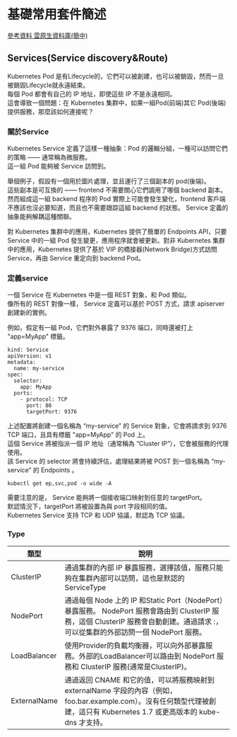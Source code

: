 # 基礎常用套件簡述    

[參考資料 雲原生資料庫(簡中)](https://lib.jimmysong.io/kubernetes-handbook/service-discovery/service/)

## Services(Service discovery&Route)  

Kubernetes Pod 是有Lifecycle的，它們可以被創建，也可以被銷毀，然而一旦被銷毀Lifecycle就永遠結束。  
每個 Pod 都會有自己的 IP 地址，即使這些 IP 不是永遠相同。  
這會導致一個問題：在 Kubernetes 集群中，如果一組Pod(前端)其它 Pod(後端)提供服務，那麼該如何連接呢？  


### 關於Service  
 
Kubernetes Service 定義了這樣一種抽象：Pod 的邏輯分組，一種可以訪問它們的策略 —— 通常稱為微服務。  
這一組 Pod 能夠被 Service 訪問到。  

舉個例子，假設有一個用於圖片處理，並且運行了三個副本的 pod(後端)。  
這些副本是可互換的 —— frontend 不需要關心它們調用了哪個 backend 副本。然而組成這一組 backend 程序的 Pod 實際上可能會發生變化，frontend 客戶端不應該也沒必要知道，而且也不需要跟踪這組 backend 的狀態。 Service 定義的抽象能夠解耦這種關聯。

對 Kubernetes 集群中的應用，Kubernetes 提供了簡單的 Endpoints API，只要 Service 中的一組 Pod 發生變更，應用程序就會被更新。對非 Kubernetes 集群中的應用，Kubernetes 提供了基於 VIP 的橋接器(Network Bridge)方式訪問 Service，再由 Service 重定向到 backend Pod。

### 定義service    

一個 Service 在 Kubernetes 中是一個 REST 對象，和 Pod 類似。  
像所有的 REST 對像一樣， Service 定義可以基於 POST 方式，請求 apiserver 創建新的實例。  

例如，假定有一組 Pod，它們對外暴露了 9376 端口，同時還被打上 "app=MyApp" 標籤。  

```
kind: Service
apiVersion: v1
metadata:
  name: my-service
spec:
  selector:
    app: MyApp
  ports:
    - protocol: TCP
      port: 80
      targetPort: 9376
```
上述配置將創建一個名稱為 “my-service” 的 Service 對象，它會將請求到 9376 TCP 端口，且具有標籤 "app=MyApp" 的 Pod 上。  
這個 Service 將被指派一個 IP 地址（通常稱為 “Cluster IP”），它會被服務的代理使用。  
該 Service 的 selector 將會持續評估，處理結果將被 POST 到一個名稱為 “my-service” 的 Endpoints 。

```
kubectl get ep,svc,pod -o wide -A
```

需要注意的是， Service 能夠將一個接收端口映射到任意的 targetPort。  
默認情況下，targetPort 將被設置為與 port 字段相同的值。  
Kubernetes Service 支持 TCP 和 UDP 協議，默認為 TCP 協議。  


### Type  

 | 類型 | 說明 |
|-------|-------|
| ClusterIP | 通過集群的內部 IP 暴露服務，選擇該值，服務只能夠在集群內部可以訪問，這也是默認的 ServiceType |
| NodePort| 通過每個 Node 上的 IP 和Static Port（NodePort）暴露服務。 NodePort 服務會路由到 ClusterIP 服務，這個 ClusterIP 服務會自動創建。通過請求 <NodeIP>:<NodePort>，可以從集群的外部訪問一個 NodePort 服務。 |
| LoadBalancer	 | 使用Provider的負載均衡器，可以向外部暴露服務。外部的LoadBalancer可以路由到 NodePort 服務和 ClusterIP 服務(通常是ClusterIP)。 |
| ExternalName  | 通過返回 CNAME 和它的值，可以將服務映射到 externalName 字段的內容（例如， foo.bar.example.com）。沒有任何類型代理被創建，這只有 Kubernetes 1.7 或更高版本的 kube-dns 才支持。 |

